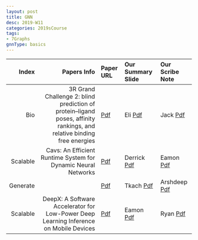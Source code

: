 ```yaml
---
layout: post
title: GNN   
desc: 2019-W11
categories: 2019sCourse
tags:
- 7Graphs
gnnType: basics
---
```



| Index | Papers Info | Paper URL| Our Summary Slide |Our Scribe Note |
| -----: | -------------------------------: | :----- | :----- | :----- | 
|  Bio |  3R Grand Challenge 2: blind prediction of protein–ligand poses, affinity rankings, and relative binding free energies  | [Pdf]() | Eli [Pdf]() | Jack [Pdf]() | 
|  Scalable |   Cavs: An Efficient Runtime System for Dynamic Neural Networks   | [Pdf]() | Derrick [Pdf]() | Eamon [Pdf]() | 
| Generate |    | [Pdf]() | Tkach [Pdf]() | Arshdeep [Pdf]() | 
| Scalable | DeepX: A Software Accelerator for Low-Power Deep Learning Inference on Mobile Devices  | [Pdf]() | Eamon [Pdf]() | Ryan [Pdf]() | 
